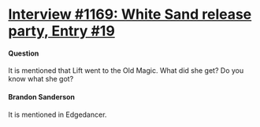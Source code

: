 # [Interview #1169: White Sand release party, Entry #19](https://www.theoryland.com/intvmain.php?i=1169#19)

#### Question

It is mentioned that Lift went to the Old Magic. What did she get? Do you know what she got?

#### Brandon Sanderson

It is mentioned in Edgedancer.

